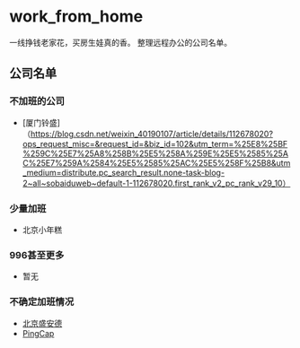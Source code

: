 # work_from_home
一线挣钱老家花，买房生娃真的香。 整理远程办公的公司名单。

## 公司名单
### 不加班的公司
* [厦门铃盛]（https://blog.csdn.net/weixin_40190107/article/details/112678020?ops_request_misc=&request_id=&biz_id=102&utm_term=%25E8%25BF%259C%25E7%25A8%258B%25E5%258A%259E%25E5%2585%25AC%25E7%259A%2584%25E5%2585%25AC%25E5%258F%25B8&utm_medium=distribute.pc_search_result.none-task-blog-2~all~sobaiduweb~default-1-112678020.first_rank_v2_pc_rank_v29_10）

### 少量加班
* 北京小年糕

### 996甚至更多
* 暂无

### 不确定加班情况
* [北京盛安德](https://zhuanlan.zhihu.com/p/111092344)
* [PingCap](https://pingcap.com/en/)
